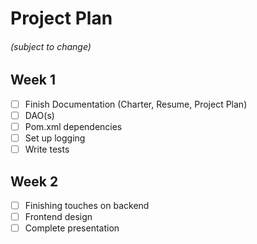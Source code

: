 # Project Plan

###### (subject to change)

## Week 1

* [ ]  Finish Documentation (Charter, Resume, Project Plan)
* [ ]  DAO(s)
* [ ]  Pom.xml dependencies
* [ ]  Set up logging
* [ ]  Write tests

## Week 2

* [ ]  Finishing touches on backend
* [ ]  Frontend design
* [ ]  Complete presentation
